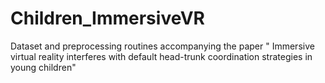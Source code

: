 # Children_ImmersiveVR
Dataset and preprocessing routines accompanying the paper " Immersive virtual reality interferes with default head-trunk coordination strategies in young children"
